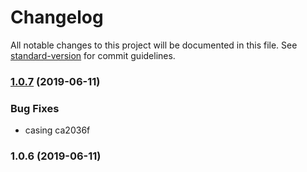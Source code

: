 # Changelog

All notable changes to this project will be documented in this file. See [standard-version](https://github.com/conventional-changelog/standard-version) for commit guidelines.

### [1.0.7](///compare/v1.0.6...v1.0.7) (2019-06-11)

### Bug Fixes

- casing ca2036f

### 1.0.6 (2019-06-11)
